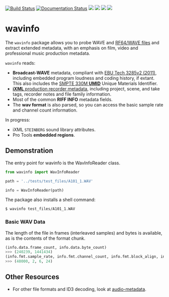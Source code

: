 [![Build Status](https://travis-ci.com/iluvcapra/wavinfo.svg?branch=master)](https://travis-ci.com/iluvcapra/wavinfo)
[![Documentation Status](https://readthedocs.org/projects/wavinfo/badge/?version=latest)](https://wavinfo.readthedocs.io/en/latest/?badge=latest) ![](https://img.shields.io/github/license/iluvcapra/wavinfo.svg) ![](https://img.shields.io/pypi/pyversions/wavinfo.svg) [![](https://img.shields.io/pypi/v/wavinfo.svg)](https://pypi.org/project/wavinfo/) ![](https://img.shields.io/pypi/wheel/wavinfo.svg)


# wavinfo


The `wavinfo` package allows you to probe WAVE and [RF64/WAVE files][eburf64] and extract extended metadata, with an emphasis on film, video and professional music production metadata. 

`wavinfo` reads:

* __Broadcast-WAVE__ metadata, compliant with [EBU Tech 3285v2 (2011)][ebu], including embedded program 
  loudness and coding history, if extant. This also includes the [SMPTE 330M __UMID__][smpte_330m2011] 
  Unique Materials Identifier.
* [__iXML__ production recorder metadata][ixml], including project, scene, and take tags, recorder notes 
  and file family information.
* Most of the common __RIFF INFO__ metadata fields.
* The __wav format__ is also parsed, so you can access the basic sample rate and channel count 
  information.

In progress:
* iXML `STEINBERG` sound library attributes.
* Pro Tools __embedded regions__.

[ebu]:https://tech.ebu.ch/docs/tech/tech3285.pdf
[smpte_330m2011]:http://standards.smpte.org/content/978-1-61482-678-1/st-330-2011/SEC1.abstract
[ixml]:http://www.ixml.info
[eburf64]:https://tech.ebu.ch/docs/tech/tech3306v1_1.pdf



## Demonstration

The entry point for wavinfo is the WavInfoReader class.

```python
from wavinfo import WavInfoReader

path = '../tests/test_files/A101_1.WAV'

info = WavInfoReader(path)
```

The package also installs a shell command:

```sh
$ wavinfo test_files/A101_1.WAV
```

### Basic WAV Data

The length of the file in frames (interleaved samples) and bytes is available, as is the contents of the format chunk.

```python
(info.data.frame_count, info.data.byte_count)
>>> (240239, 1441434)
(info.fmt.sample_rate, info.fmt.channel_count, info.fmt.block_align, info.fmt.bits_per_sample)
>>> (48000, 2, 6, 24)
```

## Other Resources

* For other file formats and ID3 decoding, look at [audio-metadata](https://github.com/thebigmunch/audio-metadata).




